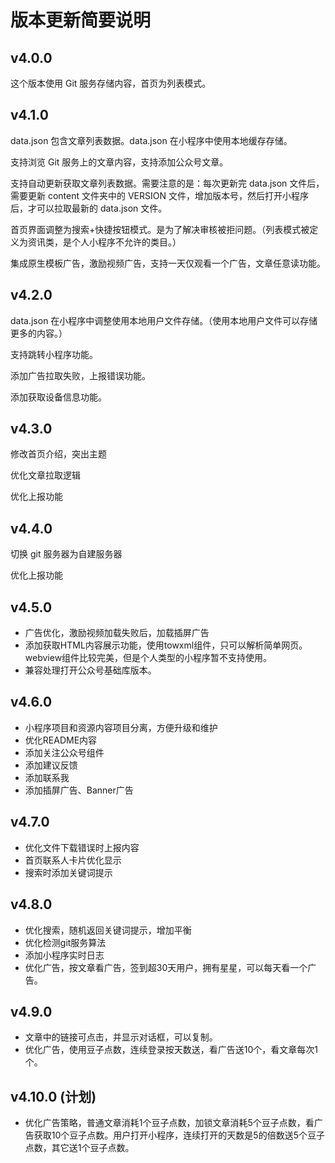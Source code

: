 # 版本更新简要说明

## v4.0.0

这个版本使用 Git 服务存储内容，首页为列表模式。

## v4.1.0

data.json 包含文章列表数据。data.json 在小程序中使用本地缓存存储。

支持浏览 Git 服务上的文章内容，支持添加公众号文章。

支持自动更新获取文章列表数据。需要注意的是：每次更新完 data.json 文件后，需要更新 content 文件夹中的 VERSION 文件，增加版本号，然后打开小程序后，才可以拉取最新的 data.json 文件。

首页界面调整为搜索+快捷按钮模式。是为了解决审核被拒问题。（列表模式被定义为资讯类，是个人小程序不允许的类目。）

集成原生模板广告，激励视频广告，支持一天仅观看一个广告，文章任意读功能。

## v4.2.0

data.json 在小程序中调整使用本地用户文件存储。（使用本地用户文件可以存储更多的内容。）

支持跳转小程序功能。

添加广告拉取失败，上报错误功能。

添加获取设备信息功能。

## v4.3.0

修改首页介绍，突出主题

优化文章拉取逻辑

优化上报功能

## v4.4.0

切换 git 服务器为自建服务器

优化上报功能

## v4.5.0 

- 广告优化，激励视频加载失败后，加载插屏广告
- 添加获取HTML内容展示功能，使用towxml组件，只可以解析简单网页。webview组件比较完美，但是个人类型的小程序暂不支持使用。
- 兼容处理打开公众号基础库版本。

## v4.6.0

- 小程序项目和资源内容项目分离，方便升级和维护
- 优化README内容
- 添加关注公众号组件
- 添加建议反馈
- 添加联系我
- 添加插屏广告、Banner广告

## v4.7.0

- 优化文件下载错误时上报内容
- 首页联系人卡片优化显示
- 搜索时添加关键词提示

## v4.8.0

- 优化搜索，随机返回关键词提示，增加平衡
- 优化检测git服务算法
- 添加小程序实时日志
- 优化广告，按文章看广告，签到超30天用户，拥有星星，可以每天看一个广告。

## v4.9.0

- 文章中的链接可点击，并显示对话框，可以复制。
- 优化广告，使用豆子点数，连续登录按天数送，看广告送10个，看文章每次1个。

## v4.10.0 (计划)

- 优化广告策略，普通文章消耗1个豆子点数，加锁文章消耗5个豆子点数，看广告获取10个豆子点数。用户打开小程序，连续打开的天数是5的倍数送5个豆子点数，其它送1个豆子点数。
 
